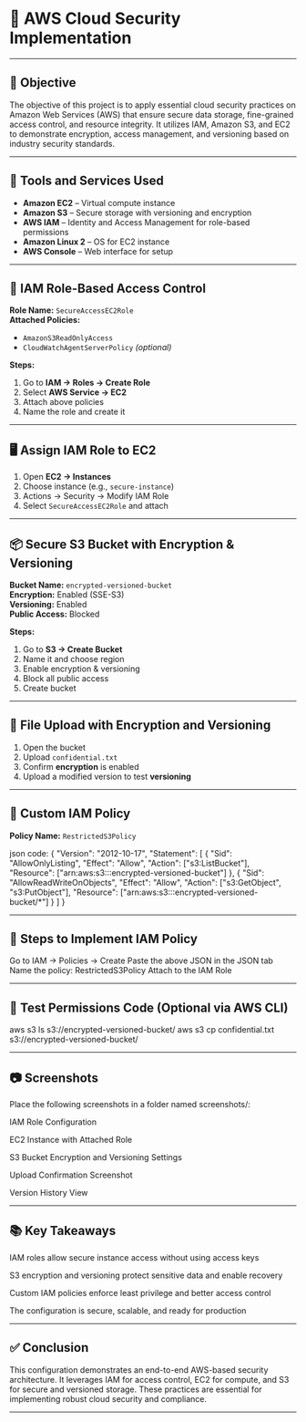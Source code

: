 # 🔐 AWS Cloud Security Implementation

---

## 🎯 Objective

The objective of this project is to apply essential cloud security practices on Amazon Web Services (AWS) that ensure secure data storage, fine-grained access control, and resource integrity. It utilizes IAM, Amazon S3, and EC2 to demonstrate encryption, access management, and versioning based on industry security standards.

---

## 🧰 Tools and Services Used

- **Amazon EC2** – Virtual compute instance
- **Amazon S3** – Secure storage with versioning and encryption
- **AWS IAM** – Identity and Access Management for role-based permissions
- **Amazon Linux 2** – OS for EC2 instance
- **AWS Console** – Web interface for setup

---

## 🔐 IAM Role-Based Access Control

**Role Name:** `SecureAccessEC2Role`  
**Attached Policies:**
- `AmazonS3ReadOnlyAccess`
- `CloudWatchAgentServerPolicy` *(optional)*

**Steps:**
1. Go to **IAM → Roles → Create Role**
2. Select **AWS Service → EC2**
3. Attach above policies
4. Name the role and create it

---

## 🖥️ Assign IAM Role to EC2

1. Open **EC2 → Instances**
2. Choose instance (e.g., `secure-instance`)
3. Actions → Security → Modify IAM Role
4. Select `SecureAccessEC2Role` and attach

---

## 📦 Secure S3 Bucket with Encryption & Versioning

**Bucket Name:** `encrypted-versioned-bucket`  
**Encryption:** Enabled (SSE-S3)  
**Versioning:** Enabled  
**Public Access:** Blocked

**Steps:**
1. Go to **S3 → Create Bucket**
2. Name it and choose region
3. Enable encryption & versioning
4. Block all public access
5. Create bucket

---

## 📁 File Upload with Encryption and Versioning

1. Open the bucket
2. Upload `confidential.txt`
3. Confirm **encryption** is enabled
4. Upload a modified version to test **versioning**

---

## 📜 Custom IAM Policy

**Policy Name:** `RestrictedS3Policy`

json code:
{
  "Version": "2012-10-17",
  "Statement": [
    {
      "Sid": "AllowOnlyListing",
      "Effect": "Allow",
      "Action": ["s3:ListBucket"],
      "Resource": ["arn:aws:s3:::encrypted-versioned-bucket"]
    },
    {
      "Sid": "AllowReadWriteOnObjects",
      "Effect": "Allow",
      "Action": ["s3:GetObject", "s3:PutObject"],
      "Resource": ["arn:aws:s3:::encrypted-versioned-bucket/*"]
    }
  ]
}

---

## 📝 Steps to Implement IAM Policy
Go to IAM → Policies → Create
Paste the above JSON in the JSON tab
Name the policy: RestrictedS3Policy
Attach to the IAM Role

---

## 🧪 Test Permissions Code (Optional via AWS CLI)
aws s3 ls s3://encrypted-versioned-bucket/
aws s3 cp confidential.txt s3://encrypted-versioned-bucket/

---

## 📷 Screenshots
Place the following screenshots in a folder named screenshots/:

IAM Role Configuration

EC2 Instance with Attached Role

S3 Bucket Encryption and Versioning Settings

Upload Confirmation Screenshot

Version History View

---

## 📚 Key Takeaways
IAM roles allow secure instance access without using access keys

S3 encryption and versioning protect sensitive data and enable recovery

Custom IAM policies enforce least privilege and better access control

The configuration is secure, scalable, and ready for production

---

## ✅ Conclusion
This configuration demonstrates an end-to-end AWS-based security architecture.
It leverages IAM for access control, EC2 for compute, and S3 for secure and versioned storage.
These practices are essential for implementing robust cloud security and compliance.

---

